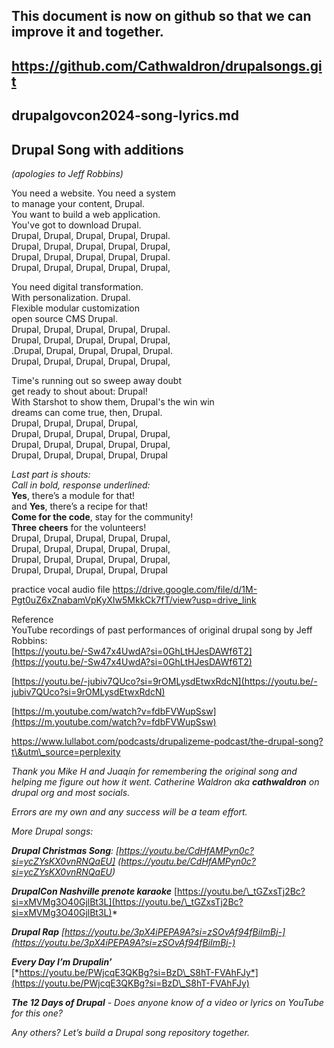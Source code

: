 ## **This document is now on github so that we can improve it and together.**

## https://github.com/Cathwaldron/drupalsongs.git
## drupalgovcon2024-song-lyrics.md

## **Drupal Song with additions** 

*(apologies to Jeff Robbins)*

You need a website. You need a system   
to manage your content, Drupal.  
You want to build a web application.   
You've got to download Drupal.   
Drupal, Drupal, Drupal, Drupal, Drupal.   
Drupal, Drupal, Drupal, Drupal, Drupal,   
Drupal, Drupal, Drupal, Drupal, Drupal.   
Drupal, Drupal, Drupal, Drupal, Drupal,    
  
You need digital transformation.  
With personalization. Drupal.   
Flexible modular customization   
open source CMS Drupal.   
Drupal, Drupal, Drupal, Drupal, Drupal.    
Drupal, Drupal, Drupal, Drupal, Drupal,    
.Drupal, Drupal, Drupal, Drupal, Drupal.    
Drupal, Drupal, Drupal, Drupal, Drupal,    
   
Time's running out so sweep away doubt    
get ready to shout about: Drupal!    
With Starshot to show them, Drupal's the win win   
dreams can come true, then, Drupal.    
Drupal, Drupal, Drupal, Drupal,   
Drupal, Drupal, Drupal, Drupal, Drupal,   
Drupal, Drupal, Drupal, Drupal, Drupal,   
Drupal, Drupal, Drupal, Drupal, Drupal   
   
*Last part is  shouts:*   
 *Call in bold, response underlined:*   
**Yes**, there’s a module for that\!   
and **Yes**, there’s a recipe for that\!   
**Come for the code**, stay for the community\!   
**Three cheers** for the volunteers\!   
Drupal, Drupal, Drupal, Drupal, Drupal,    
Drupal, Drupal, Drupal, Drupal, Drupal,    
Drupal, Drupal, Drupal, Drupal, Drupal,    
Drupal, Drupal, Drupal, Drupal, Drupal   
      
practice vocal audio file https://drive.google.com/file/d/1M-Pgt0uZ6xZnabamVpKyXIw5MkkCk7fT/view?usp=drive_link    
    
Reference       
YouTube recordings of past performances of original drupal song by Jeff Robbins:    
[https://youtu.be/-Sw47x4UwdA?si=0GhLtHJesDAWf6T2](https://youtu.be/-Sw47x4UwdA?si=0GhLtHJesDAWf6T2)   
       
[https://youtu.be/-jubiv7QUco?si=9rOMLysdEtwxRdcN](https://youtu.be/-jubiv7QUco?si=9rOMLysdEtwxRdcN)   
    
[https://m.youtube.com/watch?v=fdbFVWupSsw](https://m.youtube.com/watch?v=fdbFVWupSsw)   
    
[https://www.lullabot.com/podcasts/drupalizeme-podcast/the-drupal-song?t\&utm\_source=perplexity   ](https://www.lullabot.com/podcasts/drupalizeme-podcast/the-drupal-song?t\&utm\_source=perplexity)
    
   
*Thank you Mike H and Juaqín for remembering the original song and helping me figure out how it went. Catherine Waldron aka **cathwaldron** on drupal org and most socials.*    
   
*Errors are my own and any success will be a team effort.*   
   
*More Drupal songs:*   
   
***Drupal Christmas Song**: [https://youtu.be/CdHfAMPyn0c?si=ycZYsKX0vnRNQaEU]   (https://youtu.be/CdHfAMPyn0c?si=ycZYsKX0vnRNQaEU)*   
    
***DrupalCon Nashville prenote karaoke***  [https://youtu.be/\_tGZxsTj2Bc?si=xMVMg3O40GjlBt3L](https://youtu.be/\_tGZxsTj2Bc?si=xMVMg3O40GjlBt3L)*   
   
***Drupal Rap** [https://youtu.be/3pX4iPEPA9A?si=zSOvAf94fBiImBj-](https://youtu.be/3pX4iPEPA9A?si=zSOvAf94fBiImBj-)*   
   
***Every Day I’m Drupalin’***   
[*https://youtu.be/PWjcqE3QKBg?si=BzD\_S8hT-FVAhFJy*](https://youtu.be/PWjcqE3QKBg?si=BzD\_S8hT-FVAhFJy)   
   
***The 12 Days of Drupal** \- Does anyone know  of a video or lyrics  on YouTube for this one?*   
   
*Any others? Let’s build a Drupal song repository together.*    
   
